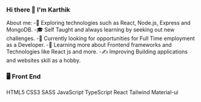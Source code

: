 ### Hi there 👋 I'm Karthik



About me:
-🤔   Exploring technologies such as React, Node.js, Express and MongoDB.
-🎓   Self Taught and always learning by seeking out new challenges.
-💼   Currently looking for opportunities for Full Time employment as a Developer.
-🌱   Learning more about Frontend frameworks and Technologies like React js and more.
-✍️   Improving Building applications and websites skill as a hobby.


### 🖥️   Front End
  HTML5 CSS3 SASS JavaScript TypeScript React Tailwind Material-ui
